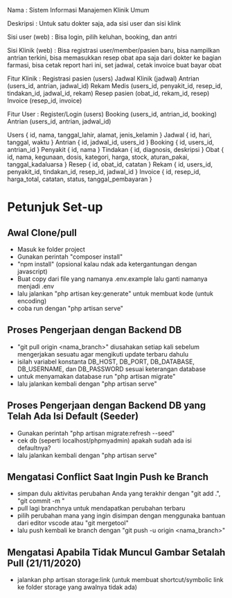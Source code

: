 Nama : Sistem Informasi Manajemen Klinik Umum

Deskripsi : Untuk satu dokter saja, ada sisi user dan sisi klink

Sisi user (web) : Bisa login, pilih keluhan, booking, dan antri

Sisi Klinik (web) : Bisa registrasi user/member/pasien baru, bisa nampilkan antrian terkini, bisa memasukkan resep obat apa saja dari dokter ke bagian farmasi, bisa cetak report hari ini, set jadwal, cetak invoice buat bayar obat 

Fitur Klinik :
Registrasi pasien (users)
Jadwal Klinik (jadwal)
Antrian (users_id, antrian, jadwal_id)
Rekam Medis (users_id, penyakit_id, resep_id, tindakan_id, jadwal_id, rekam)
Resep pasien (obat_id, rekam_id, resep)
Invoice (resep_id, invoice)

Fitur User :
Register/Login (users)
Booking (users_id, antrian_id, booking)
Antrian (users_id, antrian, jadwal_id)

Users { id, nama, tanggal_lahir, alamat, jenis_kelamin }
Jadwal { id, hari, tanggal, waktu }
Antrian { id, jadwal_id, users_id }
Booking { id, users_id, antrian_id }
Penyakit { id, nama }
Tindakan { id, diagnosis, deskripsi }
Obat { id, nama, kegunaan, dosis, kategori, harga, stock, aturan_pakai, tanggal_kadaluarsa }
Resep { id, obat_id, catatan }
Rekam { id, users_id, penyakit_id, tindakan_id, resep_id, jadwal_id }
Invoice { id, resep_id, harga_total, catatan, status, tanggal_pembayaran }

# Petunjuk Set-up
## Awal Clone/pull
- Masuk ke folder project
- Gunakan perintah "composer install"
- "npm install" (opsional kalau ndak ada ketergantungan dengan javascript)
- Buat copy dari file yang namanya .env.example lalu ganti namanya menjadi .env
- lalu jalankan "php artisan key:generate" untuk membuat kode (untuk encoding)
- coba run dengan "php artisan serve"

## Proses Pengerjaan dengan Backend DB
- "git pull origin <nama_branch>" diusahakan setiap kali sebelum mengerjakan sesuatu agar mengikuti update terbaru dahulu
- isilah variabel konstanta DB_HOST, DB_PORT, DB_DATABASE, DB_USERNAME, dan DB_PASSWORD sesuai keterangan database
- untuk menyamakan database run "php artisan migrate"
- lalu jalankan kembali dengan "php artisan serve"

## Proses Pengerjaan dengan Backend DB yang Telah Ada Isi Default (Seeder)
- Gunakan perintah "php artisan migrate:refresh --seed"
- cek db (seperti localhost/phpmyadmin) apakah sudah ada isi defaultnya?
- lalu jalankan kembali dengan "php artisan serve"

## Mengatasi Conflict Saat Ingin Push ke Branch
- simpan dulu aktivitas perubahan Anda yang terakhir dengan "git add .", "git commit -m <pesan>"
- pull lagi branchnya untuk mendapatkan perubahan terbaru
- pilih perubahan mana yang ingin disimpan dengan menggunaka bantuan dari editor vscode atau "git mergetool"
- lalu push kembali ke branch dengan "git push -u origin <nama_branch>"
    
## Mengatasi Apabila Tidak Muncul Gambar Setalah Pull (21/11/2020)
- jalankan php artisan storage:link (untuk membuat shortcut/symbolic link ke folder storage yang awalnya tidak ada)
